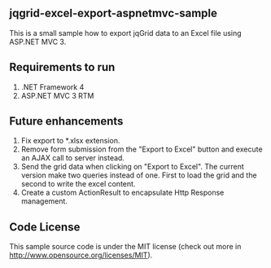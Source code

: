 ## jqgrid-excel-export-aspnetmvc-sample

This is a small sample how to export jqGrid data to an Excel file using ASP.NET MVC 3.

## Requirements to run

1. .NET Framework 4
2. ASP.NET MVC 3 RTM

## Future enhancements

1. Fix export to *.xlsx extension.
2. Remove form submission from the "Export to Excel" button and execute an AJAX call to server instead.
3. Send the grid data when clicking on "Export to Excel". The current version make two queries instead of one. First to load the grid and the second to write the excel content.
4. Create a custom ActionResult to encapsulate Http Response management.

## Code License

This sample source code is under the MIT license (check out more in http://www.opensource.org/licenses/MIT).